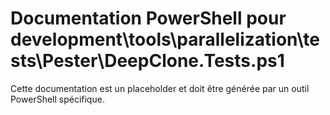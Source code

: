 # Documentation PowerShell pour development\tools\parallelization\tests\Pester\DeepClone.Tests.ps1

Cette documentation est un placeholder et doit être générée par un outil PowerShell spécifique.
